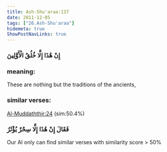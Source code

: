 ```yaml
---
title: Ash-Shu'araa:137
date: 2011-12-05
tags: ["26.Ash-Shu'araa"]
hidemeta: true 
ShowPostNavLinks: true 
---
```

### إِنْ هَٰذَا إِلَّا خُلُقُ الْأَوَّلِينَ
### meaning: 
These are nothing but the traditions of the ancients,
### similar verses: 

[Al-Muddaththir:24](/74/24) (sim:50.4%)

### فَقَالَ إِنْ هَٰذَا إِلَّا سِحْرٌ يُؤْثَرُ

Our AI only can find similar verses with similarity score > 50% 



